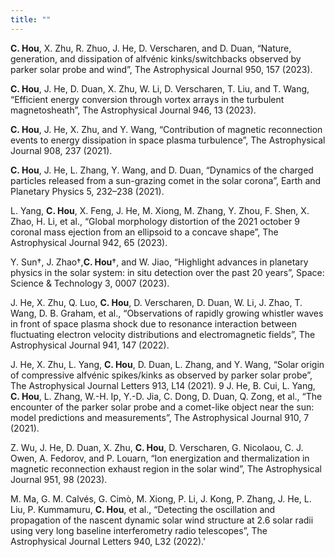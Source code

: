 ```yaml
---
title: ""
---
```


__C. Hou__, X. Zhu, R. Zhuo, J. He, D. Verscharen, and D. Duan, “Nature, generation, and dissipation of alfvénic kinks/switchbacks observed by parker solar probe and wind”, The Astrophysical Journal 950, 157 (2023). 

__C. Hou__, J. He, D. Duan, X. Zhu, W. Li, D. Verscharen, T. Liu, and T. Wang, “Efficient energy conversion through vortex arrays in the turbulent magnetosheath”, The Astrophysical Journal 946, 13 (2023). 

__C. Hou__, J. He, X. Zhu, and Y. Wang, “Contribution of magnetic reconnection events to energy dissipation in space plasma turbulence”, The Astrophysical Journal 908, 237 (2021). 

__C. Hou__, J. He, L. Zhang, Y. Wang, and D. Duan, “Dynamics of the charged particles released from a sun-grazing comet in the solar corona”, Earth and Planetary Physics 5, 232–238 (2021). 

L. Yang, __C. Hou__, X. Feng, J. He, M. Xiong, M. Zhang, Y. Zhou, F. Shen, X. Zhao, H. Li, et al., “Global morphology distortion of the 2021 october 9 coronal mass ejection from an ellipsoid to a concave shape”, The Astrophysical Journal 942, 65 (2023). 

Y. Sun†, J. Zhao†,__C. Hou__†, and W. Jiao, “Highlight advances in planetary physics in the solar system: in situ detection over the past 20 years”, Space: Science & Technology 3, 0007 (2023). 

J. He, X. Zhu, Q. Luo, __C. Hou__, D. Verscharen, D. Duan, W. Li, J. Zhao, T. Wang, D. B. Graham, et al., “Observations of rapidly growing whistler waves in front of space plasma shock due to resonance interaction between fluctuating electron velocity distributions and electromagnetic fields”, The Astrophysical Journal 941, 147 (2022). 

J. He, X. Zhu, L. Yang, __C. Hou__, D. Duan, L. Zhang, and Y. Wang, “Solar origin of compressive alfvénic spikes/kinks as observed by parker solar probe”, The Astrophysical Journal Letters 913, L14 (2021). 9 J. He, B. Cui, L. Yang, __C. Hou__, L. Zhang, W.-H. Ip, Y.-D. Jia, C. Dong, D. Duan, Q. Zong, et al., “The encounter of the parker solar probe and a comet-like object near the sun: model predictions and measurements”, The Astrophysical Journal 910, 7 (2021). 

Z. Wu, J. He, D. Duan, X. Zhu, __C. Hou__, D. Verscharen, G. Nicolaou, C. J. Owen, A. Fedorov, and P. Louarn, “Ion energization and thermalization in magnetic reconnection exhaust region in the solar wind”, The Astrophysical Journal 951, 98 (2023).

M. Ma, G. M. Calvés, G. Cimò, M. Xiong, P. Li, J. Kong, P. Zhang, J. He, L. Liu, P. Kummamuru, __C. Hou__, et al., “Detecting the oscillation and propagation of the nascent dynamic solar wind structure at 2.6 solar radii using very long baseline interferometry radio telescopes”, The Astrophysical Journal Letters 940, L32 (2022).'
